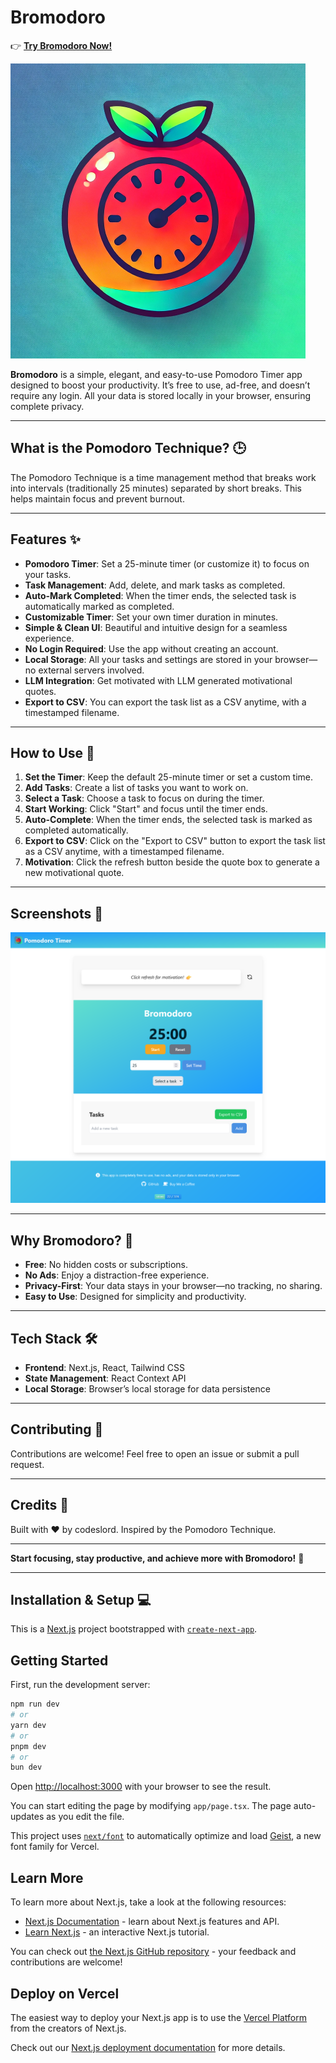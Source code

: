 # Bromodoro

👉 **[Try Bromodoro Now!](https://www.neuralnomads.tech)**

![Bromodoro Logo](./public/logo.png)  

**Bromodoro** is a simple, elegant, and easy-to-use Pomodoro Timer app designed to boost your productivity. It’s free to use, ad-free, and doesn’t require any login. All your data is stored locally in your browser, ensuring complete privacy.

---

## What is the Pomodoro Technique? 🕒

The Pomodoro Technique is a time management method that breaks work into intervals (traditionally 25 minutes) separated by short breaks. This helps maintain focus and prevent burnout.

---

## Features ✨

- **Pomodoro Timer**: Set a 25-minute timer (or customize it) to focus on your tasks.
- **Task Management**: Add, delete, and mark tasks as completed.
- **Auto-Mark Completed**: When the timer ends, the selected task is automatically marked as completed.
- **Customizable Timer**: Set your own timer duration in minutes.
- **Simple & Clean UI**: Beautiful and intuitive design for a seamless experience.
- **No Login Required**: Use the app without creating an account.
- **Local Storage**: All your tasks and settings are stored in your browser—no external servers involved.
- **LLM Integration**: Get motivated with LLM generated motivational quotes. 
- **Export to CSV**: You can export the task list as a CSV anytime, with a timestamped filename.

---

## How to Use 🚀

1. **Set the Timer**: Keep the default 25-minute timer or set a custom time.
2. **Add Tasks**: Create a list of tasks you want to work on.
3. **Select a Task**: Choose a task to focus on during the timer.
4. **Start Working**: Click "Start" and focus until the timer ends.
5. **Auto-Complete**: When the timer ends, the selected task is marked as completed automatically.
6.  **Export to CSV**: Click on the "Export to CSV" button to export the task list as a CSV anytime, with a timestamped filename.
7. **Motivation**: Click the refresh button beside the quote box to generate a new motivational quote.

---

## Screenshots 📸

![Bromodoro Screenshot](./public/screenshot.png)  

---

## Why Bromodoro? 🌟

- **Free**: No hidden costs or subscriptions.
- **No Ads**: Enjoy a distraction-free experience.
- **Privacy-First**: Your data stays in your browser—no tracking, no sharing.
- **Easy to Use**: Designed for simplicity and productivity.


---

## Tech Stack 🛠️

- **Frontend**: Next.js, React, Tailwind CSS
- **State Management**: React Context API
- **Local Storage**: Browser’s local storage for data persistence

---

## Contributing 🤝

Contributions are welcome! Feel free to open an issue or submit a pull request.


---

## Credits 🙏

Built with ❤️ by codeslord. Inspired by the Pomodoro Technique.

---

**Start focusing, stay productive, and achieve more with Bromodoro!** 🍅

---

## Installation & Setup 💻

This is a [Next.js](https://nextjs.org) project bootstrapped with [`create-next-app`](https://nextjs.org/docs/app/api-reference/cli/create-next-app).

## Getting Started

First, run the development server:

```bash
npm run dev
# or
yarn dev
# or
pnpm dev
# or
bun dev
```

Open [http://localhost:3000](http://localhost:3000) with your browser to see the result.

You can start editing the page by modifying `app/page.tsx`. The page auto-updates as you edit the file.

This project uses [`next/font`](https://nextjs.org/docs/app/building-your-application/optimizing/fonts) to automatically optimize and load [Geist](https://vercel.com/font), a new font family for Vercel.

## Learn More

To learn more about Next.js, take a look at the following resources:

- [Next.js Documentation](https://nextjs.org/docs) - learn about Next.js features and API.
- [Learn Next.js](https://nextjs.org/learn) - an interactive Next.js tutorial.

You can check out [the Next.js GitHub repository](https://github.com/vercel/next.js) - your feedback and contributions are welcome!

## Deploy on Vercel

The easiest way to deploy your Next.js app is to use the [Vercel Platform](https://vercel.com/new?utm_medium=default-template&filter=next.js&utm_source=create-next-app&utm_campaign=create-next-app-readme) from the creators of Next.js.

Check out our [Next.js deployment documentation](https://nextjs.org/docs/app/building-your-application/deploying) for more details.

